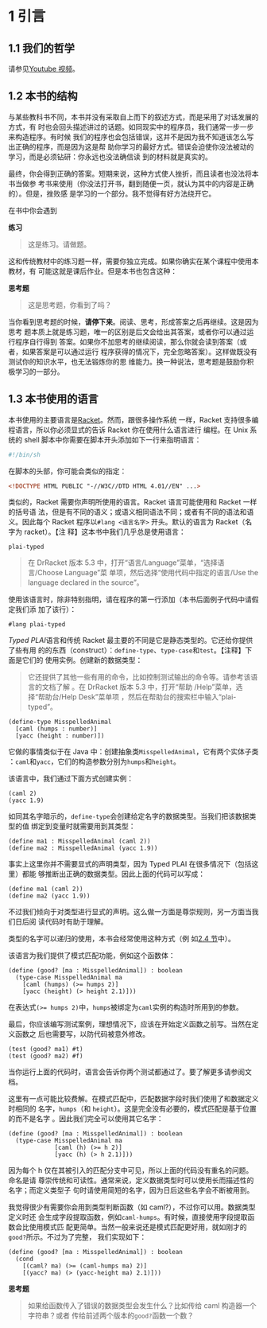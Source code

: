 # 1 引言

## 1.1 我们的哲学

请参见[Youtube 视频](http://www.youtube.com/watch?v=3N__tvmZrzc)。

## 1.2 本书的结构

与某些教科书不同，本书并没有采取自上而下的叙述方式，而是采用了对话发展的方式，有
时也会回头描述讲过的话题。如同现实中的程序员，我们通常一步一步来构造程序。有时候
我们的程序也会包括错误，这并不是因为我不知道该怎么写出正确的程序，而是因为这是帮
助你学习的最好方式。错误会迫使你没法被动的学习，而是必须钻研：你永远也没法确信读
到的材料就是真实的。

最终，你会得到正确的答案。短期来说，这种方式使人挫折，而且读者也没法将本书当做参
考书来使用（你没法打开书，翻到随便一页，就认为其中的内容是正确的）。但是，挫败感
是学习的一个部分。我不觉得有好方法绕开它。

在书中你会遇到

**练习**

> 这是练习。请做题。

这和传统教材中的练习题一样，需要你独立完成。如果你确实在某个课程中使用本教材，有
可能这就是课后作业。但是本书也包含这种：

**思考题**

> 这是思考题，你看到了吗？

当你看到思考题的时候，**请停下来**。阅读、思考，形成答案之后再继续。这是因为思考
题本质上就是练习题，唯一的区别是后文会给出其答案，或者你可以通过运行程序自行得到
答案。如果你不加思考的继续阅读，那么你就会读到答案（或者，如果答案是可以通过运行
程序获得的情况下，完全忽略答案）。这样做既没有测试你的知识水平，也无法锻炼你的思
维能力。换一种说法，思考题是鼓励你积极学习的一部分。

## 1.3 本书使用的语言

本书使用的主要语言是[Racket](http://www.racket-lang.org/)。然而，跟很多操作系统
一样，Racket 支持很多编程语言，所以你必须显式的告诉 Racket 你在使用什么语言进行
编程。在 Unix 系统的 shell 脚本中你需要在脚本开头添加如下一行来指明语言：

```sh
#!/bin/sh
```

在脚本的头部，你可能会类似的指定：

```HTML
<!DOCTYPE HTML PUBLIC "-//W3C//DTD HTML 4.01//EN" ...>
```

类似的，Racket 需要你声明所使用的语言。Racket 语言可能使用和 Racket 一样的括号语
法，但是有不同的语义；或语义相同语法不同；或者有不同的语法和语义。因此每个
Racket 程序以`#lang <语言名字>` 开头。默认的语言为 Racket（名字为 racket）。【注
释】这本书中我们几乎总是使用语言：

```text
plai-typed
```

> 在 DrRacket 版本 5.3 中，打开“语言/Language”菜单，“选择语言/Choose Language”菜
> 单项，然后选择“使用代码中指定的语言/Use the language declared in the source”。

使用该语言时，除非特别指明，请在程序的第一行添加（本书后面例子代码中请假定我们添
加了该行）：

```racket
#lang plai-typed
```

*Typed PLAI*语言和传统 Racket 最主要的不同是它是静态类型的。它还给你提供了些有用
的的东西（construct）：`define-type`、`type-case`和`test`。【注释】下面是它们的
使用实例。创建新的数据类型：

> 它还提供了其他一些有用的命令，比如控制测试输出的命令等。请参考该语言的文档了解
> 。在 DrRacket 版本 5.3 中，打开“帮助 /Help”菜单，选择“帮助台/Help Desk”菜单项
> ，然后在帮助台的搜索栏中输入“plai-typed”。

```Racket
(define-type MisspelledAnimal
  [caml (humps : number)]
  [yacc (height : number)])
```

它做的事情类似于在 Java 中：创建抽象类`MisspelledAnimal`，它有两个实体子类
：`caml`和`yacc`，它们的构造参数分别为`humps`和`height`。

该语言中，我们通过下面方式创建实例：

```racket
(caml 2)
(yacc 1.9)
```

如同其名字暗示的，`define-type`会创建给定名字的数据类型。当我们把该数据类型的值
绑定到变量时就需要用到其类型：

```racket
(define ma1 : MisspelledAnimal (caml 2))
(define ma2 : MisspelledAnimal (yacc 1.9))
```

事实上这里你并不需要显式的声明类型，因为 Typed PLAI 在很多情况下（包括这里）都能
够推断出正确的数据类型。因此上面的代码可以写成：

```racket
(define ma1 (caml 2))
(define ma2 (yacc 1.9))
```

不过我们倾向于对类型进行显式的声明。这么做一方面是尊崇规则，另一方面当我们日后阅
读代码时有助于理解。

类型的名字可以递归的使用，本书会经常使用这种方式（例
如[2.4 节](./chap2.md#24-完整的语法解析器)中）。

该语言为我们提供了模式匹配功能，例如这个函数体：

```racket
(define (good? [ma : MisspelledAnimal]) : boolean
  (type-case MisspelledAnimal ma
    [caml (humps) (>= humps 2)]
    [yacc (height) (> height 2.1)]))
```

在表达式`(>= humps 2)`中，`humps`被绑定为`caml`实例的构造时所用到的参数。

最后，你应该编写测试案例，理想情况下，应该在开始定义函数之前写。当然在定义函数之
后也需要写，以防代码被意外修改。

```racket
(test (good? ma1) #t)
(test (good? ma2) #f)
```

当你运行上面的代码时，语言会告诉你两个测试都通过了。要了解更多请参阅文档。

这里有一点可能比较费解。在模式匹配中，匹配数据字段时我们使用了和数据定义时相同的
名字，`humps`（和 `height`）。这是完全没有必要的，模式匹配是基于位置的而不是名字
。因此我们完全可以使用其它名字：

```racket
(define (good? [ma : MisspelledAnimal]) : boolean
  (type-case MisspelledAnimal ma
             [caml (h) (>= h 2)]
             [yacc (h) (> h 2.1)]))
```

因为每个 h 仅在其被引入的匹配分支中可见，所以上面的代码没有重名的问题。命名是请
尊崇传统和可读性。通常来说，定义数据类型时可以使用长而描述性的名字；而定义类型子
句时请使用简短的名字，因为日后这些名字会不断被用到。

我觉得很少有需要你会用到类型判断函数（如 caml?），不过你可以用。数据类型定义时还
会生成字段提取函数，例如`caml-humps`。有时候，直接使用字段提取函数会比使用模式匹
配更简单。当然一般来说还是模式匹配更好用，就如刚才的`good?`所示。不过为了完整，
我们实现如下：

```racket
(define (good? [ma : MisspelledAnimal]) : boolean
  (cond
    [(caml? ma) (>= (caml-humps ma) 2)]
    [(yacc? ma) (> (yacc-height ma) 2.1)]))
```

**思考题**

> 如果给函数传入了错误的数据类型会发生什么？比如传给 caml 构造器一个字符串？或者
> 传给前述两个版本的`good?`函数一个数？
